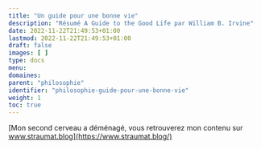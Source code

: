 ```yaml
---
title: "Un guide pour une bonne vie"
description: "Résumé A Guide to the Good Life par William B. Irvine"
date: 2022-11-22T21:49:53+01:00
lastmod: 2022-11-22T21:49:53+01:00
draft: false
images: [ ]
type: docs
menu:
domaines:
parent: "philosophie"
identifier: "philosophie-guide-pour-une-bonne-vie"
weight: 1
toc: true
---
```


[Mon second cerveau a déménagé, vous retrouverez mon contenu sur www.straumat.blog](https://www.straumat.blog/)